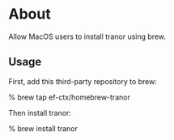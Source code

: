 # About

Allow MacOS users to install tranor using brew.

## Usage

First, add this third-party repository to brew:

% brew tap ef-ctx/homebrew-tranor

Then install tranor:

% brew install tranor
